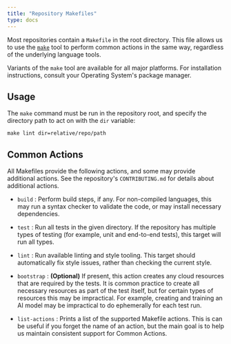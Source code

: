 ```yaml
---
title: "Repository Makefiles"
type: docs
---
```


Most repositories contain a `Makefile` in the root directory. This file allows
us to use the [`make`](https://www.gnu.org/software/make/manual/make.html) tool
to perform common actions in the same way, regardless of the underlying language
tools.

Variants of the `make` tool are available for all major platforms. For
installation instructions, consult your Operating System's package manager.

## Usage

The `make` command must be run in the repository root, and specify the directory
path to act on with the `dir` variable:

```
make lint dir=relative/repo/path
```

## Common Actions

All Makefiles provide the following actions, and some may provide additional
actions. See the repository's `CONTRIBUTING.md` for details about additional
actions.

* `build` : Perform build steps, if any. For non-compiled languages, this may
  run a syntax checker to validate the code, or may install necessary
  dependencies.

* `test` : Run all tests in the given directory. If the repository has multiple
  types of testing (for example, unit and end-to-end tests), this target will
  run all types.

* `lint` : Run available linting and style tooling. This target should
  automatically fix style issues, rather than checking the current style.

* `bootstrap` : **(Optional)** If present, this action creates any cloud
  resources that are required by the tests. It is common practice to create all
  necessary resources as part of the test itself, but for certain types of
  resources this may be impractical. For example, creating and training an
  AI model may be impractical to do ephemerally for each test run.

* `list-actions` : Prints a list of the supported Makefile actions. This is can
  be useful if you forget the name of an action, but the main goal is to help us
  maintain consistent support for Common Actions.
